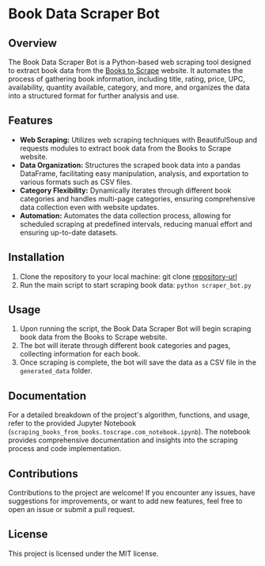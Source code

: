 # Book Data Scraper Bot

## Overview

The Book Data Scraper Bot is a Python-based web scraping tool designed to extract book data from the [Books to Scrape](https://books.toscrape.com/) website. It automates the process of gathering book information, including title, rating, price, UPC, availability, quantity available, category, and more, and organizes the data into a structured format for further analysis and use.


## Features

- **Web Scraping:** Utilizes web scraping techniques with BeautifulSoup and requests modules to extract book data from the Books to Scrape website.
- **Data Organization:** Structures the scraped book data into a pandas DataFrame, facilitating easy manipulation, analysis, and exportation to various formats such as CSV files.
- **Category Flexibility:** Dynamically iterates through different book categories and handles multi-page categories, ensuring comprehensive data collection even with website updates.
- **Automation:** Automates the data collection process, allowing for scheduled scraping at predefined intervals, reducing manual effort and ensuring up-to-date datasets.


## Installation

1. Clone the repository to your local machine:
git clone [repository-url](https://github.com/LeonardLeo/BookScraper--Data-Extraction-from-books.toscrape.com)
2. Run the main script to start scraping book data:
`python scraper_bot.py`


## Usage

1. Upon running the script, the Book Data Scraper Bot will begin scraping book data from the Books to Scrape website.
2. The bot will iterate through different book categories and pages, collecting information for each book.
3. Once scraping is complete, the bot will save the data as a CSV file in the `generated_data` folder.


## Documentation

For a detailed breakdown of the project's algorithm, functions, and usage, refer to the provided Jupyter Notebook (`scraping_books_from_books.toscrape.com_notebook.ipynb`). The notebook provides comprehensive documentation and insights into the scraping process and code implementation.


## Contributions

Contributions to the project are welcome! If you encounter any issues, have suggestions for improvements, or want to add new features, feel free to open an issue or submit a pull request.


## License

This project is licensed under the MIT license.
